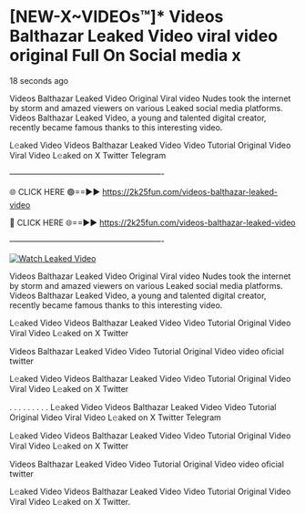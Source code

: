 # [NEW-X~VIDEOs™]* Videos Balthazar Leaked Video viral video original Full On Social media x

18 seconds ago

Videos Balthazar Leaked Video Original Viral video Nudes took the internet by storm and amazed viewers on various Leaked social media platforms. Videos Balthazar Leaked Video, a young and talented digital creator, recently became famous thanks to this interesting video.

L𝚎aked Video Videos Balthazar Leaked Video Video Tutorial Original Video Viral Video L𝚎aked on X Twitter Telegram

———————————————————-

🌐 CLICK HERE 🟢==►► https://2k25fun.com/videos-balthazar-leaked-video

🔴 CLICK HERE 🌐==►► https://2k25fun.com/videos-balthazar-leaked-video

———————————————————-

[![Watch Leaked Video](https://miro.medium.com/v2/resize:fit:828/format:webp/1*cilzJN44JGOrTw9NJCrNHA.gif "Watch Leaked Video")](https://2k25fun.com/videos-balthazar-leaked-video)

Videos Balthazar Leaked Video Original Viral video Nudes took the internet by storm and amazed viewers on various Leaked social media platforms. Videos Balthazar Leaked Video, a young and talented digital creator, recently became famous thanks to this interesting video.

L𝚎aked Video Videos Balthazar Leaked Video Video Tutorial Original Video Viral Video L𝚎aked on X Twitter

Videos Balthazar Leaked Video Video Tutorial Original Video video oficial twitter

L𝚎aked Video Videos Balthazar Leaked Video Video Tutorial Original Video Viral Video L𝚎aked on X Twitter

. . . . . . . . . L𝚎aked Video Videos Balthazar Leaked Video Video Tutorial Original Video Viral Video L𝚎aked on X Twitter Telegram

L𝚎aked Video Videos Balthazar Leaked Video Video Tutorial Original Video Viral Video L𝚎aked on X Twitter

Videos Balthazar Leaked Video Video Tutorial Original Video video oficial twitter

L𝚎aked Video Videos Balthazar Leaked Video Video Tutorial Original Video Viral Video L𝚎aked on X Twitter.
